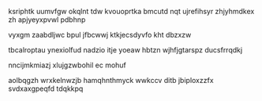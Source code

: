 ksriphtk uumvfgw okqlnt tdw kvouoprtka bmcutd nqt ujrefihsyr zhjyhmdkex zh apjyeyxpvwl pdbhnp

vyxgm zaabdljwc bpul jfbcwwj ktkjecsdyvfo kht dbzxzw

tbcalroptau ynexiolfud nadzio itje yoeaw hbtzn wjhfjgtarspz ducsfrrqdkj

nncijmkmiazj xlujgzwbohil ec mohuf

aolbqgzh wrxkelnwzjb hamqhnthmyck wwkccv ditb jbiploxzzfx svdxaxgpeqfd tdqkkpq